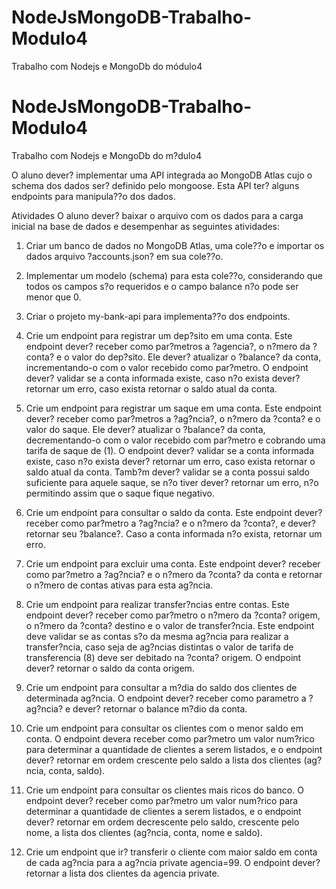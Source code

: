 # NodeJsMongoDB-Trabalho-Modulo4
Trabalho com Nodejs e MongoDb do módulo4

# NodeJsMongoDB-Trabalho-Modulo4
Trabalho com Nodejs e MongoDb do m?dulo4

O aluno dever? implementar uma API integrada ao MongoDB Atlas cujo o schema dos
dados ser? definido pelo mongoose. Esta API ter? alguns endpoints para manipula??o dos
dados.

Atividades
O aluno dever? baixar o arquivo com os dados para a carga inicial na base de dados e
desempenhar as seguintes atividades:

1. Criar um banco de dados no MongoDB Atlas, uma cole??o e importar os dados
arquivo ?accounts.json? em sua cole??o.

2. Implementar um modelo (schema) para esta cole??o, considerando que todos os
campos s?o requeridos e o campo balance n?o pode ser menor que 0.

3. Criar o projeto my-bank-api para implementa??o dos endpoints.

4. Crie um endpoint para registrar um dep?sito em uma conta. Este endpoint dever?
receber como par?metros a ?agencia?, o n?mero da ?conta? e o valor do dep?sito.
Ele dever? atualizar o ?balance? da conta, incrementando-o com o valor recebido
como par?metro. O endpoint dever? validar se a conta informada existe, caso n?o
exista dever? retornar um erro, caso exista retornar o saldo atual da conta.

5. Crie um endpoint para registrar um saque em uma conta. Este endpoint dever?
receber como par?metros a ?ag?ncia?, o n?mero da ?conta? e o valor do saque. Ele
dever? atualizar o ?balance? da conta, decrementando-o com o valor recebido com
par?metro e cobrando uma tarifa de saque de (1). O endpoint dever? validar se a
conta informada existe, caso n?o exista dever? retornar um erro, caso exista retornar
o saldo atual da conta. Tamb?m dever? validar se a conta possui saldo suficiente
para aquele saque, se n?o tiver dever? retornar um erro, n?o permitindo assim que
o saque fique negativo.

6. Crie um endpoint para consultar o saldo da conta. Este endpoint dever? receber
como par?metro a ?ag?ncia? e o n?mero da ?conta?, e dever? retornar seu ?balance?.
Caso a conta informada n?o exista, retornar um erro.

7. Crie um endpoint para excluir uma conta. Este endpoint dever? receber como
par?metro a ?ag?ncia? e o n?mero da ?conta? da conta e retornar o n?mero de contas
ativas para esta ag?ncia.

8. Crie um endpoint para realizar transfer?ncias entre contas. Este endpoint dever?
receber como par?metro o n?mero da ?conta? origem, o n?mero da ?conta? destino e
o valor de transfer?ncia. Este endpoint deve validar se as contas s?o da mesma
ag?ncia para realizar a transfer?ncia, caso seja de ag?ncias distintas o valor de tarifa
de transferencia (8) deve ser debitado na ?conta? origem. O endpoint dever? retornar
o saldo da conta origem.

9. Crie um endpoint para consultar a m?dia do saldo dos clientes de determinada
ag?ncia. O endpoint dever? receber como parametro a ?ag?ncia? e dever? retornar
o balance m?dio da conta.

10. Crie um endpoint para consultar os clientes com o menor saldo em conta. O endpoint
devera receber como par?metro um valor num?rico para determinar a quantidade de
clientes a serem listados, e o endpoint dever? retornar em ordem crescente pelo
saldo a lista dos clientes (ag?ncia, conta, saldo).

11. Crie um endpoint para consultar os clientes mais ricos do banco. O endpoint dever?
receber como par?metro um valor num?rico para determinar a quantidade de clientes
a serem listados, e o endpoint dever? retornar em ordem decrescente pelo saldo,
crescente pelo nome, a lista dos clientes (ag?ncia, conta, nome e saldo).

12. Crie um endpoint que ir? transferir o cliente com maior saldo em conta de cada
ag?ncia para a ag?ncia private agencia=99. O endpoint dever? retornar a lista dos
clientes da agencia private.

